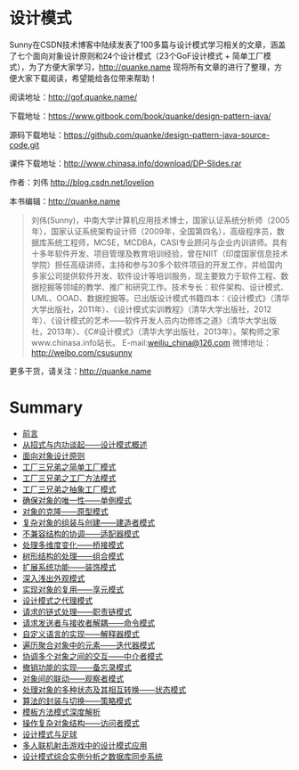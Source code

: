 # 设计模式

Sunny在CSDN技术博客中陆续发表了100多篇与设计模式学习相关的文章，涵盖了七个面向对象设计原则和24个设计模式（23个GoF设计模式 +  简单工厂模式），为了方便大家学习，http://quanke.name 现将所有文章的进行了整理，方便大家下载阅读，希望能给各位带来帮助！


阅读地址：http://gof.quanke.name/

下载地址：https://www.gitbook.com/book/quanke/design-pattern-java/

源码下载地址：https://github.com/quanke/design-pattern-java-source-code.git

课件下载地址：http://www.chinasa.info/download/DP-Slides.rar

作者：刘伟  http://blog.csdn.net/lovelion

本书编辑：http://quanke.name

> 刘伟(Sunny)，中南大学计算机应用技术博士，国家认证系统分析师（2005年），国家认证系统架构设计师（2009年，全国第四名），高级程序员，数据库系统工程师，MCSE，MCDBA，CASI专业顾问与企业内训讲师。具有十多年软件开发、项目管理及教育培训经验，曾在NIIT（印度国家信息技术学院）担任高级讲师，主持和参与30多个软件项目的开发工作，并给国内多家公司提供软件开发、软件设计等培训服务，现主要致力于软件工程、数据挖掘等领域的教学、推广和研究工作。技术专长：软件架构、设计模式、UML、OOAD、数据挖掘等。已出版设计模式书籍四本：《设计模式》（清华大学出版社，2011年）、《设计模式实训教程》（清华大学出版社，2012年）、《设计模式的艺术——软件开发人员内功修炼之道》（清华大学出版社，2013年）、《C#设计模式》（清华大学出版社，2013年）。架构师之家www.chinasa.info站长。
E-mail:weiliu_china@126.com
微博地址：http://weibo.com/csusunny


更多干货，请关注：http://quanke.name

# Summary

* [前言](README.html)
* [从招式与内功谈起——设计模式概述](https://alleniverson.gitbooks.io/java-degisn-patterns/content/Chapter%2001%20Overview/从招式与内功谈起——设计模式概述.html)
* [面向对象设计原则](https://alleniverson.gitbooks.io/java-degisn-patterns/content/Chapter%2002%20Opp%20Principles/面向对象设计原则.html)
* [工厂三兄弟之简单工厂模式](https://alleniverson.gitbooks.io/java-degisn-patterns/content/Chapter%2003%20Simple%20Factory/工厂三兄弟之简单工厂模式.html)
* [工厂三兄弟之工厂方法模式](https://alleniverson.gitbooks.io/java-degisn-patterns/content/Chapter%2004%20Factory%20Method/工厂三兄弟之工厂方法模式.html)
* [工厂三兄弟之抽象工厂模式](https://alleniverson.gitbooks.io/java-degisn-patterns/content/Chapter%2005%20Abstract%20Factory/工厂三兄弟之抽象工厂模式.html)
* [确保对象的唯一性——单例模式](https://alleniverson.gitbooks.io/java-degisn-patterns/content/Chapter%2006%20Singleton/确保对象的唯一性——单例模式.html)
* [对象的克隆——原型模式](https://alleniverson.gitbooks.io/java-degisn-patterns/content/Chapter%2007%20Prototype/对象的克隆——原型模式.html)
* [复杂对象的组装与创建——建造者模式](https://alleniverson.gitbooks.io/java-degisn-patterns/content/Chapter%2008%20Builder/复杂对象的组装与创建——建造者模式.html)
* [不兼容结构的协调——适配器模式](https://alleniverson.gitbooks.io/java-degisn-patterns/content/Chapter%2009%20Adapter/不兼容结构的协调——适配器模式.html)
* [处理多维度变化——桥接模式](https://alleniverson.gitbooks.io/java-degisn-patterns/content/Chapter%2010%20Bridge/处理多维度变化——桥接模式.html)
* [树形结构的处理——组合模式](https://alleniverson.gitbooks.io/java-degisn-patterns/content/Chapter%2011%20Composite/树形结构的处理——组合模式.html)
* [扩展系统功能——装饰模式](https://alleniverson.gitbooks.io/java-degisn-patterns/content/Chapter%2012%20Decorator/扩展系统功能——装饰模式.html)
* [深入浅出外观模式](https://alleniverson.gitbooks.io/java-degisn-patterns/content/Chapter%2013%20Facade/深入浅出外观模式.html)
* [实现对象的复用——享元模式](https://alleniverson.gitbooks.io/java-degisn-patterns/content/Chapter%2014%20Flyweight/实现对象的复用——享元模式.html)
* [设计模式之代理模式](https://alleniverson.gitbooks.io/java-degisn-patterns/content/Chapter%2015%20Proxy/设计模式之代理模式.html)
* [请求的链式处理——职责链模式](https://alleniverson.gitbooks.io/java-degisn-patterns/content/Chapter%2016%20Chain%20of%20Responsibility/请求的链式处理——职责链模式.html)
* [请求发送者与接收者解耦——命令模式](https://alleniverson.gitbooks.io/java-degisn-patterns/content/Chapter%2017%20Command/请求发送者与接收者解耦——命令模式.html)
* [自定义语言的实现——解释器模式](https://alleniverson.gitbooks.io/java-degisn-patterns/content/Chapter%2018%20Interpreter/自定义语言的实现——解释器模式.html)
* [遍历聚合对象中的元素——迭代器模式](https://alleniverson.gitbooks.io/java-degisn-patterns/content/Chapter%2019%20Iterator/遍历聚合对象中的元素——迭代器模式.html)
* [协调多个对象之间的交互——中介者模式](https://alleniverson.gitbooks.io/java-degisn-patterns/content/Chapter%2020%20Mediator/协调多个对象之间的交互——中介者模式.html)
* [撤销功能的实现——备忘录模式](https://alleniverson.gitbooks.io/java-degisn-patterns/content/Chapter%2021%20Memonto/撤销功能的实现——备忘录模式.html)
* [对象间的联动——观察者模式](https://alleniverson.gitbooks.io/java-degisn-patterns/content/Chapter%2022%20Observer/对象间的联动——观察者模式.html)
* [处理对象的多种状态及其相互转换——状态模式](https://alleniverson.gitbooks.io/java-degisn-patterns/content/Chapter%2023%20State/处理对象的多种状态及其相互转换——状态模式.html)
* [算法的封装与切换——策略模式](https://alleniverson.gitbooks.io/java-degisn-patterns/content/Chapter%2024%20Strategy/算法的封装与切换——策略模式.html)
* [模板方法模式深度解析](https://alleniverson.gitbooks.io/java-degisn-patterns/content/Chapter%2025%20Template%20Method/模板方法模式深度解析.html)
* [操作复杂对象结构——访问者模式](https://alleniverson.gitbooks.io/java-degisn-patterns/content/Chapter%2026%20Visitor/操作复杂对象结构——访问者模式.html)
* [设计模式与足球](https://alleniverson.gitbooks.io/java-degisn-patterns/content/Chapter%2027%20Football/设计模式与足球.html)
* [多人联机射击游戏中的设计模式应用](https://alleniverson.gitbooks.io/java-degisn-patterns/content/Chapter%2028%20Shooter%20Game/多人联机射击游戏中的设计模式应用.html)
* [设计模式综合实例分析之数据库同步系统](https://alleniverson.gitbooks.io/java-degisn-patterns/content/Chapter%2029%20Database/设计模式综合实例分析之数据库同步系统.html)
